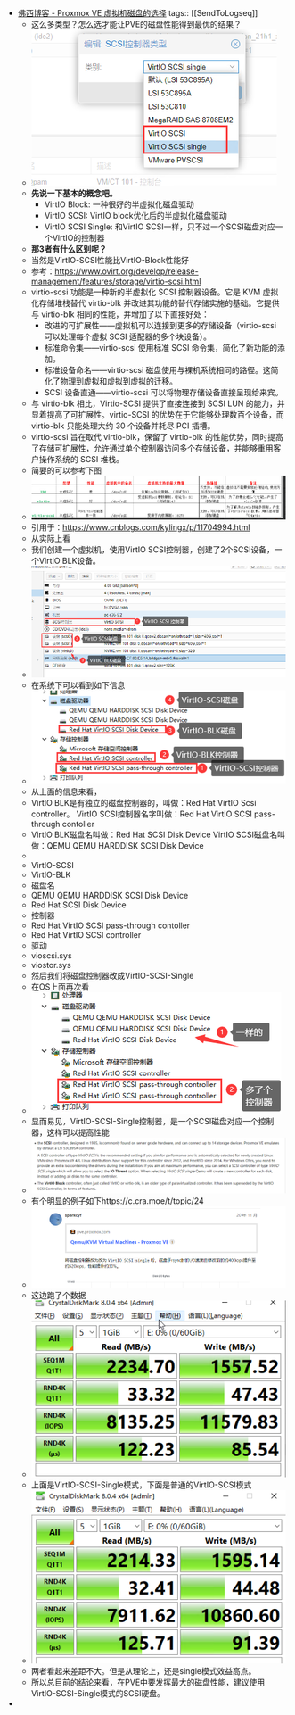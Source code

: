 - [佛西博客 - Proxmox VE 虚拟机磁盘的选择](https://foxi.buduanwang.vip/virtualization/1214.html/)
  tags:: [[SendToLogseq]]
	- 这么多类型？怎么选才能让PVE的磁盘性能得到最优的结果？
	- ![image.png](../assets/image_1722481884861_0.png)
	- **先说一下基本的概念吧。**
		- VirtIO Block:
		  一种很好的半虚拟化磁盘驱动
		- VirtIO SCSI:
		  VirtIO block优化后的半虚拟化磁盘驱动
		- VirtIO SCSI Single:
		  和VirtIO SCSI一样，只不过一个SCSI磁盘对应一个VirtIO的控制器
	- **那3者有什么区别呢？**
	- 当然是VirtIO-SCSI性能比VirtIO-Block性能好
	- 参考：https://www.ovirt.org/develop/release-management/features/storage/virtio-scsi.html
	- virtio-scsi 功能是一种新的半虚拟化 SCSI 控制器设备。它是 KVM 虚拟化存储堆栈替代 virtio-blk 并改进其功能的替代存储实施的基础。它提供与 virtio-blk 相同的性能，并增加了以下直接好处：
		- 改进的可扩展性——虚拟机可以连接到更多的存储设备（virtio-scsi 可以处理每个虚拟 SCSI 适配器的多个块设备）。
		- 标准命令集——virtio-scsi 使用标准 SCSI 命令集，简化了新功能的添加。
		- 标准设备命名——virtio-scsi 磁盘使用与裸机系统相同的路径。这简化了物理到虚拟和虚拟到虚拟的迁移。
		- SCSI 设备直通——virtio-scsi 可以将物理存储设备直接呈现给来宾。
	- 与 virtio-blk 相比，Virtio-SCSI 提供了直接连接到 SCSI LUN 的能力，并显着提高了可扩展性。virtio-SCSI 的优势在于它能够处理数百个设备，而 virtio-blk 只能处理大约 30 个设备并耗尽 PCI 插槽。
	- virtio-scsi 旨在取代 virtio-blk，保留了 virtio-blk 的性能优势，同时提高了存储可扩展性，允许通过单个控制器访问多个存储设备，并能够重用客户操作系统的 SCSI 堆栈。
	- 简要的可以参考下图
	- ![image.png](../assets/image_1722481894407_0.png)
	- 引用于：https://www.cnblogs.com/kylingx/p/11704994.html
	- 从实际上看
	- 我们创建一个虚拟机，使用VirtIO SCSI控制器，创建了2个SCSI设备，一个VirtIO BLK设备。
	- ![image.png](../assets/image_1722481906138_0.png)
	- 在系统下可以看到如下信息
	- ![image.png](../assets/image_1722481917569_0.png)
	- 从上面的信息来看，
	- VirtIO BLK是有独立的磁盘控制器的，叫做：Red Hat VirtIO Scsi controller。
	  VirtIO SCSI控制器名字叫做：Red Hat VirtIO SCSI pass-through contoller
	- VirtIO BLK磁盘名叫做：Red Hat SCSI Disk Device
	  VirtIO SCSI磁盘名叫做：QEMU QEMU HARDDISK SCSI Disk Device
	-
	- VirtIO-SCSI
	- VirtIO-BLK
	- 磁盘名
	- QEMU QEMU HARDDISK SCSI Disk Device
	- Red Hat SCSI Disk Device
	- 控制器
	- Red Hat VirtIO SCSI pass-through contoller
	- Red Hat VirtIO SCSI controller
	- 驱动
	- vioscsi.sys
	- viostor.sys
	- 然后我们将磁盘控制器改成VirtIO-SCSI-Single
	- 在OS上面再次看
	- ![image.png](../assets/image_1722481932043_0.png)
	- 显而易见，VirtIO-SCSI-Single控制器，是一个SCSI磁盘对应一个控制器，这样可以提高性能
	- ![image.png](../assets/image_1722481945060_0.png)
	- 有个明显的例子如下https://c.cra.moe/t/topic/24
	- ![image.png](../assets/image_1722481954724_0.png)
	- 这边跑了个数据
	- ![image.png](../assets/image_1722481965760_0.png)
	- 上面是VirtIO-SCSI-Single模式，下面是普通的VirtIO-SCSI模式
	- ![image.png](../assets/image_1722481975586_0.png)
	- 两者看起来差距不大。但是从理论上，还是single模式效益高点。
	- 所以总目前的结论来看，在PVE中要发挥最大的磁盘性能，建议使用VirtIO-SCSI-Single模式的SCSI硬盘。
-